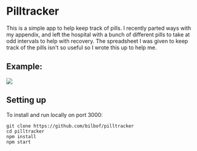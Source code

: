 # Pilltracker

This is a simple app to help keep track of pills. I recently parted ways with my appendix, and left the hospital with a bunch of different pills to take at odd intervals to help with recovery. The spreadsheet I was given to keep track of the pills isn't so useful so I wrote this up to help me.

## Example:

![](https://github.com/bilbof/pilltracker/tree/master/public/images/example.png)

## Setting up

To install and run locally on port 3000:

```
git clone https://github.com/bilbof/pilltracker
cd pilltracker
npm install
npm start
```
